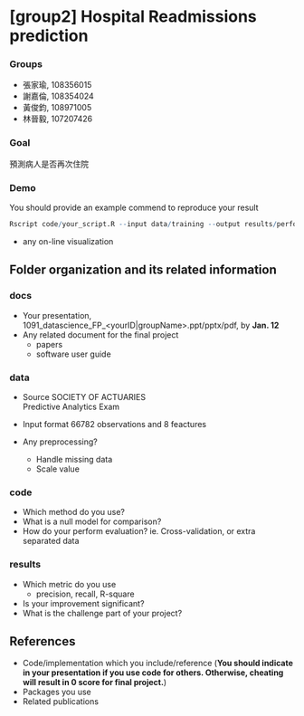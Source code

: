 # [group2] Hospital Readmissions prediction

### Groups
* 張家瑜, 108356015
* 謝嘉倫, 108354024
* 黃俊鈞, 108971005
* 林晉毅, 107207426

### Goal
預測病人是否再次住院





### Demo 
You should provide an example commend to reproduce your result
```R
Rscript code/your_script.R --input data/training --output results/performance.tsv
```
* any on-line visualization

## Folder organization and its related information

### docs
* Your presentation, 1091_datascience_FP_<yourID|groupName>.ppt/pptx/pdf, by **Jan. 12**
* Any related document for the final project
  * papers
  * software user guide

### data

* Source
  SOCIETY OF ACTUARIES<br>Predictive Analytics Exam

* Input format
  66782 observations and 8 feactures 
  
* Any preprocessing?
  * Handle missing data
  * Scale value

### code

* Which method do you use?
* What is a null model for comparison?
* How do your perform evaluation? ie. Cross-validation, or extra separated data

### results

* Which metric do you use 
  * precision, recall, R-square
* Is your improvement significant?
* What is the challenge part of your project?

## References
* Code/implementation which you include/reference (__You should indicate in your presentation if you use code for others. Otherwise, cheating will result in 0 score for final project.__)
* Packages you use
* Related publications


